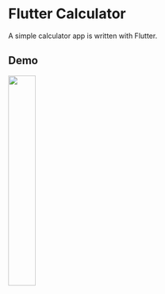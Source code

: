 # Flutter Calculator

A simple calculator app is written with Flutter.

## Demo

<img src="https://user-images.githubusercontent.com/46245749/197986214-75a7f1c7-89db-4f98-8c1b-c4d41e9b31a6.mp4" width="33%" height="33%"/>
